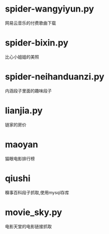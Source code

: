 # spider-wangyiyun.py
网易云音乐的付费歌曲下载
# spider-bixin.py
比心小姐姐的美照
# spider-neihanduanzi.py
内涵段子里面的趣味段子
# lianjia.py
链家的房价
# maoyan
猫眼电影排行榜
# qiushi
糗事百科段子抓取,使用mysql存库
# movie_sky.py
电影天堂的电影链接抓取
